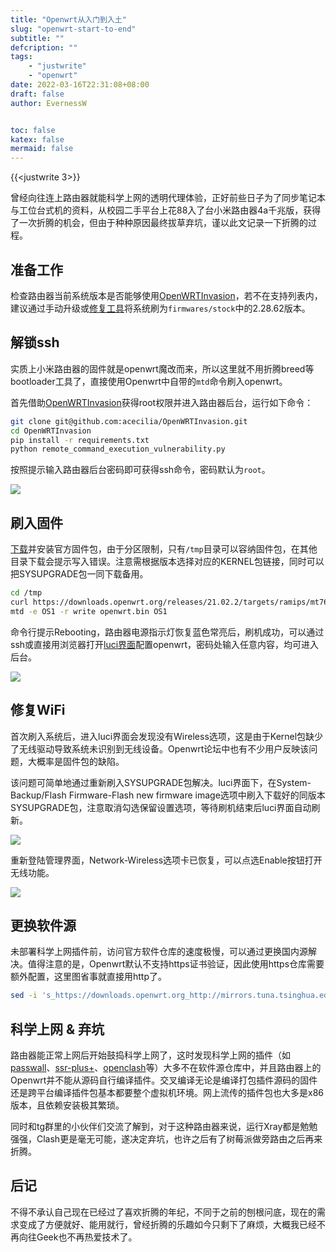 ```yaml
---
title: "Openwrt从入门到入土"
slug: "openwrt-start-to-end"
subtitle: ""
defcription: ""
tags:
    - "justwrite"
    - "openwrt"
date: 2022-03-16T22:31:08+08:00
draft: false
author: EvernessW


toc: false
katex: false
mermaid: false
---
```


{{<justwrite 3>}}

曾经向往连上路由器就能科学上网的透明代理体验，正好前些日子为了同步笔记本与工位台式机的资料，从校园二手平台上花88入了台小米路由器4a千兆版，获得了一次折腾的机会，但由于种种原因最终拔草弃坑，谨以此文记录一下折腾的过程。

## 准备工作

检查路由器当前系统版本是否能够使用[OpenWRTInvasion](https://github.com/acecilia/OpenWRTInvasion)，若不在支持列表内，建议通过手动升级或[修复工具](https://www.miwifi.com/miwifi_download.html)将系统刷为`firmwares/stock`中的2.28.62版本。

## 解锁ssh

实质上小米路由器的固件就是openwrt魔改而来，所以这里就不用折腾breed等bootloader工具了，直接使用Openwrt中自带的`mtd`命令刷入openwrt。

首先借助[OpenWRTInvasion](https://github.com/acecilia/OpenWRTInvasion)获得root权限并进入路由器后台，运行如下命令：

```sh
git clone git@github.com:acecilia/OpenWRTInvasion.git
cd OpenWRTInvasion
pip install -r requirements.txt
python remote_command_execution_vulnerability.py
```

按照提示输入路由器后台密码即可获得ssh命令，密码默认为`root`。

![](https://img.ioyoi.me/202203021049333.webp)

## 刷入固件

[下载](https://firmware-selector.openwrt.org/?version=21.02.2&target=ramips%2Fmt7621&id=xiaomi_mi-router-4a-gigabit)并安装官方固件包，由于分区限制，只有`/tmp`目录可以容纳固件包，在其他目录下载会提示写入错误。注意需根据版本选择对应的KERNEL包链接，同时可以把SYSUPGRADE包一同下载备用。

```sh
cd /tmp
curl https://downloads.openwrt.org/releases/21.02.2/targets/ramips/mt7621/openwrt-21.02.2-ramips-mt7621-xiaomi_mi-router-4a-gigabit-initramfs-kernel.bin -o openwrt.bin --insecure
mtd -e OS1 -r write openwrt.bin OS1
```

命令行提示Rebooting，路由器电源指示灯恢复蓝色常亮后，刷机成功，可以通过ssh或直接用浏览器打开[luci界面](http://192.168.1.1/cgi-bin/luci/)配置openwrt，密码处输入任意内容，均可进入后台。

![](https://img.ioyoi.me/202203021224639.webp)

## 修复WiFi

首次刷入系统后，进入luci界面会发现没有Wireless选项，这是由于Kernel包缺少了无线驱动导致系统未识别到无线设备。Openwrt论坛中也有不少用户反映该问题，大概率是固件包的缺陷。

该问题可简单地通过重新刷入SYSUPGRADE包解决。luci界面下，在System-Backup/Flash Firmware-Flash new firmware image选项中刷入下载好的同版本SYSUPGRADE包，注意取消勾选保留设置选项，等待刷机结束后luci界面自动刷新。

![](https://img.ioyoi.me/202203021224135.webp)

重新登陆管理界面，Network-Wireless选项卡已恢复，可以点选Enable按钮打开无线功能。

![](https://img.ioyoi.me/202203021225121.webp)

## 更换软件源

未部署科学上网插件前，访问官方软件仓库的速度极慢，可以通过更换国内源解决。值得注意的是，Openwrt默认不支持https证书验证，因此使用https仓库需要额外配置，这里图省事就直接用http了。

```sh
sed -i 's_https://downloads.openwrt.org_http://mirrors.tuna.tsinghua.edu.cn/openwrt_' /etc/opkg/distfeeds.conf
```

## 科学上网 & 弃坑

路由器能正常上网后开始鼓捣科学上网了，这时发现科学上网的插件（如[passwall](https://github.com/xiaorouji/openwrt-passwall)、[ssr-plus+](https://github.com/maxlicheng/luci-app-ssr-plus)、[openclash](https://github.com/vernesong/OpenClash)等）大多不在软件源仓库中，并且路由器上的Openwrt并不能从源码自行编译插件。交叉编译无论是编译打包插件源码的固件还是跨平台编译插件包基本都要整个虚拟机环境。网上流传的插件包也大多是x86版本，且依赖安装极其繁琐。

同时和tg群里的小伙伴们交流了解到，对于这种路由器来说，运行Xray都是勉勉强强，Clash更是毫无可能，遂决定弃坑，也许之后有了树莓派做旁路由之后再来折腾。

## 后记

不得不承认自己现在已经过了喜欢折腾的年纪，不同于之前的刨根问底，现在的需求变成了方便就好、能用就行，曾经折腾的乐趣如今只剩下了麻烦，大概我已经不再向往Geek也不再热爱技术了。

